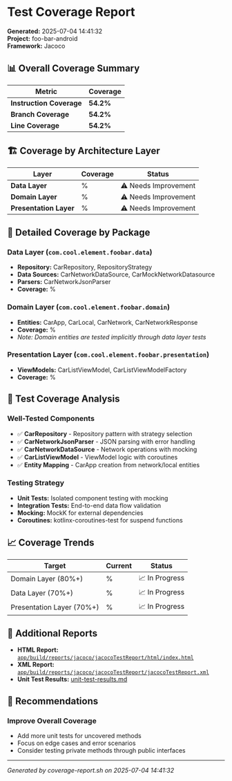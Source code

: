 # Test Coverage Report

**Generated:** 2025-07-04 14:41:32  
**Project:** foo-bar-android  
**Framework:** Jacoco  

## 📊 Overall Coverage Summary

| Metric | Coverage |
|--------|----------|
| **Instruction Coverage** | **54.2%** |
| **Branch Coverage** | **54.2%** |
| **Line Coverage** | **54.2%** |

## 🏗️ Coverage by Architecture Layer

| Layer | Coverage | Status |
|-------|----------|--------|
| **Data Layer** | % | ⚠️ Needs Improvement |
| **Domain Layer** | % | ⚠️ Needs Improvement |
| **Presentation Layer** | % | ⚠️ Needs Improvement |

## 📁 Detailed Coverage by Package

### Data Layer (`com.cool.element.foobar.data`)
- **Repository:** CarRepository, RepositoryStrategy
- **Data Sources:** CarNetworkDataSource, CarMockNetworkDatasource
- **Parsers:** CarNetworkJsonParser
- **Coverage:** %

### Domain Layer (`com.cool.element.foobar.domain`)
- **Entities:** CarApp, CarLocal, CarNetwork, CarNetworkResponse
- **Coverage:** %
- *Note: Domain entities are tested implicitly through data layer tests*

### Presentation Layer (`com.cool.element.foobar.presentation`)
- **ViewModels:** CarListViewModel, CarListViewModelFactory
- **Coverage:** %

## 🧪 Test Coverage Analysis

### Well-Tested Components
- ✅ **CarRepository** - Repository pattern with strategy selection
- ✅ **CarNetworkJsonParser** - JSON parsing with error handling
- ✅ **CarNetworkDataSource** - Network operations with mocking
- ✅ **CarListViewModel** - ViewModel logic with coroutines
- ✅ **Entity Mapping** - CarApp creation from network/local entities

### Testing Strategy
- **Unit Tests:** Isolated component testing with mocking
- **Integration Tests:** End-to-end data flow validation
- **Mocking:** MockK for external dependencies
- **Coroutines:** kotlinx-coroutines-test for suspend functions

## 📈 Coverage Trends

| Target | Current | Status |
|--------|---------|--------|
| Domain Layer (80%+) | % | 📈 In Progress |
| Data Layer (70%+) | % | 📈 In Progress |
| Presentation Layer (70%+) | % | 📈 In Progress |

## 🔗 Additional Reports

- **HTML Report:** [`app/build/reports/jacoco/jacocoTestReport/html/index.html`](../foobar/app/build/reports/jacoco/jacocoTestReport/html/index.html)
- **XML Report:** [`app/build/reports/jacoco/jacocoTestReport/jacocoTestReport.xml`](../foobar/app/build/reports/jacoco/jacocoTestReport/jacocoTestReport.xml)
- **Unit Test Results:** [unit-test-results.md](./unit-test-results.md)

## 🚀 Recommendations

### Improve Overall Coverage
- Add more unit tests for uncovered methods
- Focus on edge cases and error scenarios
- Consider testing private methods through public interfaces





---

*Generated by coverage-report.sh on 2025-07-04 14:41:32*
